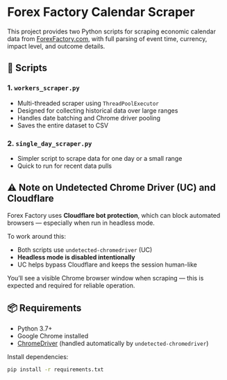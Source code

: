 # Forex Factory Calendar Scraper

This project provides two Python scripts for scraping economic calendar data from [ForexFactory.com](https://www.forexfactory.com/calendar), with full parsing of event time, currency, impact level, and outcome details.

## 🧰 Scripts

### 1. `workers_scraper.py`
- Multi-threaded scraper using `ThreadPoolExecutor`
- Designed for collecting historical data over large ranges
- Handles date batching and Chrome driver pooling
- Saves the entire dataset to CSV

### 2. `single_day_scraper.py`
- Simpler script to scrape data for one day or a small range
- Quick to run for recent data pulls

## ⚠️ Note on Undetected Chrome Driver (UC) and Cloudflare

Forex Factory uses **Cloudflare bot protection**, which can block automated browsers — especially when run in headless mode.

To work around this:
- Both scripts use `undetected-chromedriver` (UC)
- **Headless mode is disabled intentionally**
- UC helps bypass Cloudflare and keeps the session human-like

You’ll see a visible Chrome browser window when scraping — this is expected and required for reliable operation.

## 📦 Requirements

- Python 3.7+
- Google Chrome installed
- [ChromeDriver](https://chromedriver.chromium.org/downloads) (handled automatically by `undetected-chromedriver`)

Install dependencies:

```bash
pip install -r requirements.txt
